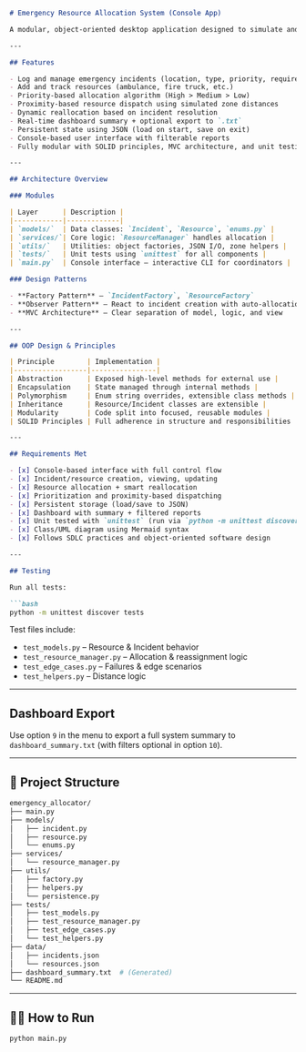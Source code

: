 
```markdown
# Emergency Resource Allocation System (Console App)

A modular, object-oriented desktop application designed to simulate and optimize emergency resource allocation in real-time crisis scenarios.

---

## Features

- Log and manage emergency incidents (location, type, priority, required resources)
- Add and track resources (ambulance, fire truck, etc.)
- Priority-based allocation algorithm (High > Medium > Low)
- Proximity-based resource dispatch using simulated zone distances
- Dynamic reallocation based on incident resolution
- Real-time dashboard summary + optional export to `.txt`
- Persistent state using JSON (load on start, save on exit)
- Console-based user interface with filterable reports
- Fully modular with SOLID principles, MVC architecture, and unit testing

---

## Architecture Overview

### Modules

| Layer      | Description |
|------------|-------------|
| `models/`  | Data classes: `Incident`, `Resource`, `enums.py` |
| `services/`| Core logic: `ResourceManager` handles allocation |
| `utils/`   | Utilities: object factories, JSON I/O, zone helpers |
| `tests/`   | Unit tests using `unittest` for all components |
| `main.py`  | Console interface — interactive CLI for coordinators |

### Design Patterns

- **Factory Pattern** – `IncidentFactory`, `ResourceFactory`
- **Observer Pattern** – React to incident creation with auto-allocation
- **MVC Architecture** – Clear separation of model, logic, and view

---

## OOP Design & Principles

| Principle        | Implementation |
|------------------|----------------|
| Abstraction      | Exposed high-level methods for external use |
| Encapsulation    | State managed through internal methods |
| Polymorphism     | Enum string overrides, extensible class methods |
| Inheritance      | Resource/Incident classes are extensible |
| Modularity       | Code split into focused, reusable modules |
| SOLID Principles | Full adherence in structure and responsibilities |

---

## Requirements Met

- [x] Console-based interface with full control flow
- [x] Incident/resource creation, viewing, updating
- [x] Resource allocation + smart reallocation
- [x] Prioritization and proximity-based dispatching
- [x] Persistent storage (load/save to JSON)
- [x] Dashboard with summary + filtered reports
- [x] Unit tested with `unittest` (run via `python -m unittest discover tests`)
- [x] Class/UML diagram using Mermaid syntax
- [x] Follows SDLC practices and object-oriented software design

---

## Testing

Run all tests:

```bash
python -m unittest discover tests
```

Test files include:

- `test_models.py` – Resource & Incident behavior
- `test_resource_manager.py` – Allocation & reassignment logic
- `test_edge_cases.py` – Failures & edge scenarios
- `test_helpers.py` – Distance logic

---

## Dashboard Export

Use option `9` in the menu to export a full system summary to `dashboard_summary.txt` (with filters optional in option `10`).

---

## 📁 Project Structure

```bash
emergency_allocator/
├── main.py
├── models/
│   ├── incident.py
│   ├── resource.py
│   └── enums.py
├── services/
│   └── resource_manager.py
├── utils/
│   ├── factory.py
│   ├── helpers.py
│   └── persistence.py
├── tests/
│   ├── test_models.py
│   ├── test_resource_manager.py
│   ├── test_edge_cases.py
│   └── test_helpers.py
├── data/
│   ├── incidents.json
│   └── resources.json
├── dashboard_summary.txt  # (Generated)
└── README.md
```

---

## 👨‍💻 How to Run

```bash
python main.py
```
```

